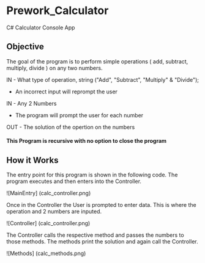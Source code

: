 # Prework_Calculator
C# Calculator Console App

## Objective
The goal of the program is to perform simple operations ( add, subtract, multiply, divide ) on any two numbers.

IN - What type of operation, string ("Add", "Subtract", "Multiply" & "Divide");
* An incorrect input will reprompt the user

IN - Any 2 Numbers
* The program will prompt the user for each number

OUT - The solution of the opertion on the numbers

#### This Program is recursive with no option to close the program

## How it Works

The entry point for this program is shown in the following code.
The program executes and then enters into the Controller.

 ![MainEntry] (calc_controller.png)

Once in the Controller the User is prompted to enter data. This is where the operation and 2 numbers are inputed.

![Controller] (calc_controller.png)

The Controller calls the respective method and passes the numbers to those methods. The methods print the solution and again call the Controller.

![Methods] (calc_methods.png)
